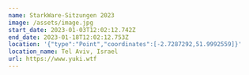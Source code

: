 ```yaml
---
name: StarkWare-Sitzungen 2023
image: /assets/image.jpg
start_date: 2023-01-03T12:02:12.742Z
end_date: 2023-01-18T12:02:12.753Z
location: '{"type":"Point","coordinates":[-2.7287292,51.9992559]}'
location_name: Tel Aviv, Israel
url: https://www.yuki.wtf
---
```


